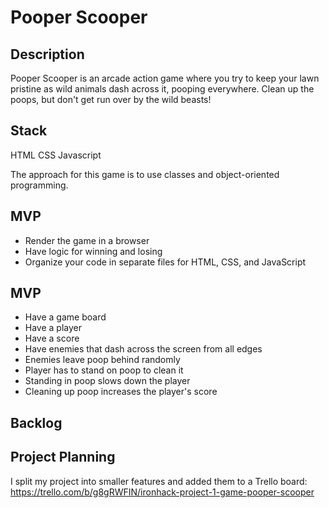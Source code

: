 # Pooper Scooper

## Description

Pooper Scooper is an arcade action game where you try to keep your lawn pristine as wild animals dash across it, pooping everywhere. Clean up the poops, but don't get run over by the wild beasts!

## Stack

HTML
CSS
Javascript

The approach for this game is to use classes and object-oriented programming.

## MVP

- Render the game in a browser
- Have logic for winning and losing
- Organize your code in separate files for HTML, CSS, and JavaScript

## MVP

- Have a game board
- Have a player
- Have a score
- Have enemies that dash across the screen from all edges
- Enemies leave poop behind randomly
- Player has to stand on poop to clean it
- Standing in poop slows down the player
- Cleaning up poop increases the player's score

## Backlog

## Project Planning

I split my project into smaller features and added them to a Trello board: https://trello.com/b/g8gRWFIN/ironhack-project-1-game-pooper-scooper
